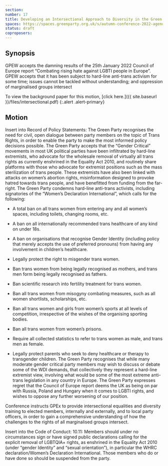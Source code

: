 ```yaml
---
section:
number: 17
title: Developing an Intersectional Approach to Diversity in the Green Party
spaces: https://spaces.greenparty.org.uk/s/autumn-conference-2022-agenda-forum/?contentId=102001
status: draft
coproposers:
---
```

## Synopsis
GPEW accepts the damning results of the 25th January 2022 Council of Europe report “Combating rising hate against LGBTI people in Europe”. GPEW accepts that it has been subject to hard-line anti-trans activism for some time; issues cannot be tackled without understanding; and oppression of marginalised groups intersect

To view the background paper for this motion, [click here.]({{ site.baseurl }}/files/intersectional.pdf)
{:.alert .alert-primary}

## Motion
Insert into Record of Policy Statements: The Green Party recognises the need for civil, open dialogue between party members on the topic of Trans Rights, in order to enable the party to make the most informed policy decisions possible. The Green Party accepts that the “Gender Critical” movements in most UK political parties have been infiltrated by hard-line extremists, who advocate for the wholesale removal of virtually all trans rights as currently enshrined in the Equality Act 2010, and routinely share platforms with those who advocate for extremist positions such as the mass sterilization of trans people. These extremists have also been linked with attacks on women’s abortion rights, misinformation designed to provoke hatred towards trans people, and have benefitted from funding from the far-right. The Green Party condemns hard-line anti-trans activists, including signatories of the “Women’s Declaration International”, which calls for the following:

* A total ban on all trans women from entering any and all women’s spaces, including toilets, changing rooms, etc.

* A ban on all internationally recommended trans healthcare of any kind on under 18s.

* A ban on organisations that recognise Gender Identity (including policy that merely accepts the use of preferred pronouns) from having any involvement in children’s healthcare.

* Legally protect the right to misgender trans women.

* Ban trans women from being legally recognised as mothers, and trans men form being legally recognised as fathers.

* Ban scientific research into fertility treatment for trans women.

* Ban all trans women from misogyny combating measures, such as all women shortlists, scholarships, etc.

* Ban all trans women and girls from women’s sports at all levels of competition, irrespective of the wishes of the organising sporting bodies.

* Ban all trans women from women’s prisons.

* Require all collected statistics to refer to trans women as male, and trans men as female.

* Legally protect parents who seek to deny healthcare or therapy to transgender children. The Green Party recognises that while many moderate gender critical party members may wish to discuss or debate some of the WDI demands, that collectively they represent a hard-line extremist view, involving what would be some of the most extreme anti-trans legislation in any country in Europe. The Green Party expresses regret that the Council of Europe report deems the UK as being on par with Russia, Poland and Hungary when it comes to LGBTI rights, and wishes to oppose any further worsening of our position.

Conference instructs GPEx to provide intersectional equalities and diversity training to elected members, internally and externally, and to local party officers, in order to gain a comprehensive understanding of how the challenges to the rights of all marginalised groups intersect.

Insert into the Code of Conduct: 10.11: Members should under no circumstances sign or have signed public declarations calling for the explicit removal of LGBTQIA+ rights, as enshrined in the Equality Act 2010 (under “gender Identity” and “sexual orientation”), in particular the WHRC declaration/Women’s Declaration International. Those members who do or have done so should be suspended from the party.
